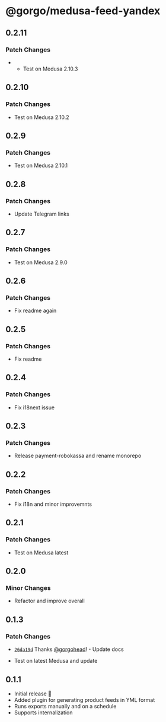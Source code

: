 # @gorgo/medusa-feed-yandex

## 0.2.11

### Patch Changes

- - Test on Medusa 2.10.3

## 0.2.10

### Patch Changes

- Test on Medusa 2.10.2

## 0.2.9

### Patch Changes

- Test on Medusa 2.10.1

## 0.2.8

### Patch Changes

- Update Telegram links

## 0.2.7

### Patch Changes

- Test on Medusa 2.9.0

## 0.2.6

### Patch Changes

- Fix readme again

## 0.2.5

### Patch Changes

- Fix readme

## 0.2.4

### Patch Changes

- Fix i18next issue

## 0.2.3

### Patch Changes

- Release payment-robokassa and rename monorepo

## 0.2.2

### Patch Changes

- Fix i18n and minor improvemnts

## 0.2.1

### Patch Changes

- Test on Medusa latest

## 0.2.0

### Minor Changes

- Refactor and improve overall

## 0.1.3

### Patch Changes

- [`26da19d`](https://github.com/gorgojs/medusa-plugins/commit/26da19daf9d49c08d5faf1fa727f19924d1d024b) Thanks [@gorgohead](https://github.com/gorgohead)! - Update docs

- Test on latest Medusa and update

## 0.1.1

- Initial release 🎉
- Added plugin for generating product feeds in YML format
- Runs exports manually and on a schedule
- Supports internalization
